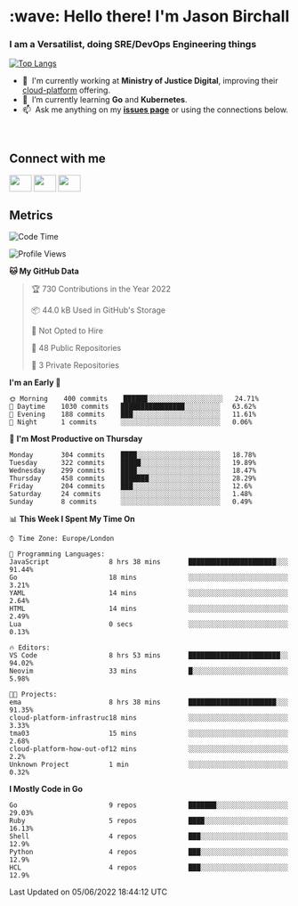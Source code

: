 <h1 align="left" id="jason-title">:wave: Hello there! I'm Jason Birchall</h1>
<h3 align="left">I am a Versatilist, doing SRE/DevOps Engineering things</h3>

[![Top Langs](https://github-readme-stats.vercel.app/api?username=jasonBirchall&show_icons=true&count_private=true&include_all_commits=true&theme=gruvbox)](https://github.com/anuraghazra/github-readme-stats)

- :office: &nbsp;I'm currently working at **Ministry of Justice Digital**, improving their [cloud-platform](https://github.com/ministryofjustice/cloud-platform) offering.
- :seedling: &nbsp;I’m currently learning **Go** and **Kubernetes**.
- :mailbox: &nbsp;Ask me anything on my **[issues page]** or using the connections below.


<br>

<h2>Connect with me</h2>
<p>
<a href="https://twitter.com/jsonBirchall" target="blank"><img align="center" src="https://cdn.jsdelivr.net/npm/simple-icons@3.0.1/icons/twitter.svg" alt="" height="30" width="40" /></a>
<a href="https://keybase.io/json0" target="blank"><img align="center" src="https://cdn.jsdelivr.net/npm/simple-icons@3.0.1/icons/keybase.svg" alt="" height="30" width="40" /></a>
<a href="https://www.reddit.com/user/kakorate" target="blank"><img align="center" src="https://cdn.jsdelivr.net/npm/simple-icons@3.0.1/icons/reddit.svg" alt="" height="30" width="40" /></a>
</p>

<h2>Metrics</h2>

<!--START_SECTION:waka-->
![Code Time](http://img.shields.io/badge/Code%20Time-0%20secs-blue)

![Profile Views](http://img.shields.io/badge/Profile%20Views-0-blue)

**🐱 My GitHub Data** 

> 🏆 730 Contributions in the Year 2022
 > 
> 📦 44.0 kB Used in GitHub's Storage 
 > 
> 🚫 Not Opted to Hire
 > 
> 📜 48 Public Repositories 
 > 
> 🔑 3 Private Repositories  
 > 
**I'm an Early 🐤** 

```text
🌞 Morning    400 commits    ██████░░░░░░░░░░░░░░░░░░░   24.71% 
🌆 Daytime    1030 commits   ████████████████░░░░░░░░░   63.62% 
🌃 Evening    188 commits    ███░░░░░░░░░░░░░░░░░░░░░░   11.61% 
🌙 Night      1 commits      ░░░░░░░░░░░░░░░░░░░░░░░░░   0.06%

```
📅 **I'm Most Productive on Thursday** 

```text
Monday       304 commits    ████░░░░░░░░░░░░░░░░░░░░░   18.78% 
Tuesday      322 commits    █████░░░░░░░░░░░░░░░░░░░░   19.89% 
Wednesday    299 commits    ████░░░░░░░░░░░░░░░░░░░░░   18.47% 
Thursday     458 commits    ███████░░░░░░░░░░░░░░░░░░   28.29% 
Friday       204 commits    ███░░░░░░░░░░░░░░░░░░░░░░   12.6% 
Saturday     24 commits     ░░░░░░░░░░░░░░░░░░░░░░░░░   1.48% 
Sunday       8 commits      ░░░░░░░░░░░░░░░░░░░░░░░░░   0.49%

```


📊 **This Week I Spent My Time On** 

```text
⌚︎ Time Zone: Europe/London

💬 Programming Languages: 
JavaScript               8 hrs 38 mins       ██████████████████████░░░   91.44% 
Go                       18 mins             ░░░░░░░░░░░░░░░░░░░░░░░░░   3.21% 
YAML                     14 mins             ░░░░░░░░░░░░░░░░░░░░░░░░░   2.64% 
HTML                     14 mins             ░░░░░░░░░░░░░░░░░░░░░░░░░   2.49% 
Lua                      0 secs              ░░░░░░░░░░░░░░░░░░░░░░░░░   0.13%

🔥 Editors: 
VS Code                  8 hrs 53 mins       ███████████████████████░░   94.02% 
Neovim                   33 mins             █░░░░░░░░░░░░░░░░░░░░░░░░   5.98%

🐱‍💻 Projects: 
ema                      8 hrs 38 mins       ██████████████████████░░░   91.35% 
cloud-platform-infrastruc18 mins             ░░░░░░░░░░░░░░░░░░░░░░░░░   3.33% 
tma03                    15 mins             ░░░░░░░░░░░░░░░░░░░░░░░░░   2.68% 
cloud-platform-how-out-of12 mins             ░░░░░░░░░░░░░░░░░░░░░░░░░   2.2% 
Unknown Project          1 min               ░░░░░░░░░░░░░░░░░░░░░░░░░   0.32%

```

**I Mostly Code in Go** 

```text
Go                       9 repos             ███████░░░░░░░░░░░░░░░░░░   29.03% 
Ruby                     5 repos             ████░░░░░░░░░░░░░░░░░░░░░   16.13% 
Shell                    4 repos             ███░░░░░░░░░░░░░░░░░░░░░░   12.9% 
Python                   4 repos             ███░░░░░░░░░░░░░░░░░░░░░░   12.9% 
HCL                      4 repos             ███░░░░░░░░░░░░░░░░░░░░░░   12.9%

```



 Last Updated on 05/06/2022 18:44:12 UTC
<!--END_SECTION:waka-->

<!-- links -->

[issues page]: https://github.com/jasonBirchall/jasonBirchall/issues "jasonBirchall/issues"
